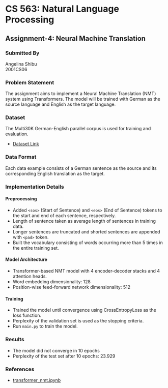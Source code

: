 # CS 563: Natural Language Processing

## Assignment-4: Neural Machine Translation

### Submitted By

Angelina Shibu \
2001CS06

### Problem Statement

The assignment aims to implement a Neural Machine Translation (NMT) system using Transformers. The model will be trained with German as the source language and English as the target language.

### Dataset

The Multi30K German-English parallel corpus is used for training and evaluation.

- [Dataset Link](https://www.dropbox.com/scl/fo/jkwmeu4dkyrwm4d7bfa69/AMA9ojeZmWnkhCrWjMptueo?rlkey=q965fljtlve0fdpuvl0ofuq6p&st=1o31nn92&dl=0)

### Data Format

Each data example consists of a German sentence as the source and its corresponding English translation as the target.

### Implementation Details

#### Preprocessing

- Added `<sos>` (Start of Sentence) and `<eos>` (End of Sentence) tokens to the start and end of each sentence, respectively.
- Length of sentence taken as average length of sentences in training data.
- Longer sentences are truncated and shorted sentences are appended with `<pad>` token.
- Built the vocabulary consisting of words occurring more than 5 times in the entire training set.

#### Model Architecture

- Transformer-based NMT model with 4 encoder-decoder stacks and 4 attention heads.
- Word embedding dimensionality: 128
- Position-wise feed-forward network dimensionality: 512

#### Training

- Trained the model until convergence using CrossEntropyLoss as the loss function.
- Perplexity of the validation set is used as the stopping criteria.
- Run `main.py` to train the model.

### Results

- The model did not converge in 10 epochs
- Perplexity of the test set after 10 epochs: 23.929

### References

- [transformer_nmt.ipynb](https://colab.research.google.com/drive/1Eu8TIjdjRUyj9Km-3KXcttBtjnPMrhjq?usp=sharing)
